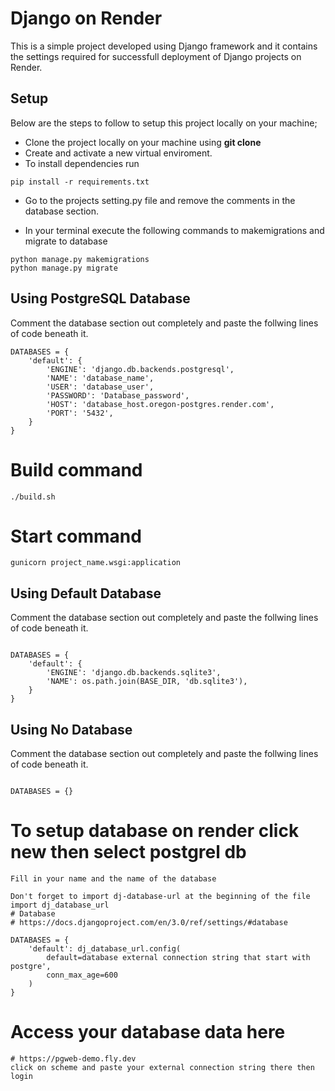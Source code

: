 # Django on Render
This is a simple project developed using Django framework and it contains the settings required for successfull deployment of Django projects on Render.
## Setup

Below are the steps to follow to setup this project locally on your machine;

* Clone the project locally on your machine using **git clone**
* Create and activate a new virtual enviroment.
* To install dependencies run
```
pip install -r requirements.txt
```
* Go to the projects setting.py file and remove the comments in the database section.

* In your terminal execute the following commands to makemigrations and migrate to database

```
python manage.py makemigrations
python manage.py migrate
```

## Using PostgreSQL Database

Comment the database section out completely and paste the follwing lines of code beneath it.

```
DATABASES = {  
    'default': {  
        'ENGINE': 'django.db.backends.postgresql',
        'NAME': 'database_name',  
        'USER': 'database_user',  
        'PASSWORD': 'Database_password',  
        'HOST': 'database_host.oregon-postgres.render.com',  
        'PORT': '5432',
    }  
}
```
# Build command

```
./build.sh
```

# Start command

```
gunicorn project_name.wsgi:application
```

## Using Default Database

Comment the database section out completely and paste the follwing lines of code beneath it.
```

DATABASES = {
    'default': {
        'ENGINE': 'django.db.backends.sqlite3',
        'NAME': os.path.join(BASE_DIR, 'db.sqlite3'),
    }
}
```


## Using No Database

Comment the database section out completely and paste the follwing lines of code beneath it.
```

DATABASES = {}
```

# To setup database on render click new then select postgrel db

```
Fill in your name and the name of the database

Don't forget to import dj-database-url at the beginning of the file
import dj_database_url
# Database
# https://docs.djangoproject.com/en/3.0/ref/settings/#database

DATABASES = {
    'default': dj_database_url.config(
        default=database external connection string that start with postgre',
        conn_max_age=600
    )
}
```


# Access your database data here

```
# https://pgweb-demo.fly.dev
click on scheme and paste your external connection string there then login
```
